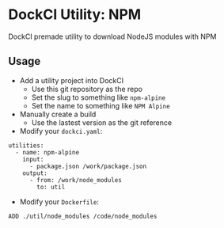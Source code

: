 # DockCI Utility: NPM
DockCI premade utility to download NodeJS modules with NPM

## Usage
- Add a utility project into DockCI
    - Use this git repository as the repo
    - Set the slug to something like `npm-alpine`
    - Set the name to something like `NPM Alpine`
- Manually create a build
    - Use the lastest version as the git reference
- Modify your `dockci.yaml`:
```
utilities:
  - name: npm-alpine
    input:
      - package.json /work/package.json
    output:
      - from: /work/node_modules
        to: util
```
- Modify your `Dockerfile`:
```
ADD ./util/node_modules /code/node_modules
```
